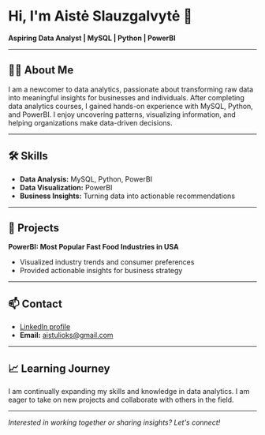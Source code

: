 # Hi, I'm Aistė Slauzgalvytė 👋

**Aspiring Data Analyst | MySQL | Python | PowerBI**

---

## 👩‍💻 About Me

I am a newcomer to data analytics, passionate about transforming raw data into meaningful insights for businesses and individuals. After completing data analytics courses, I gained hands-on experience with MySQL, Python, and PowerBI. I enjoy uncovering patterns, visualizing information, and helping organizations make data-driven decisions.

---

## 🛠️ Skills

- **Data Analysis:** MySQL, Python, PowerBI
- **Data Visualization:** PowerBI
- **Business Insights:** Turning data into actionable recommendations

---

## 🚀 Projects

**PowerBI: Most Popular Fast Food Industries in USA**
- Visualized industry trends and consumer preferences
- Provided actionable insights for business strategy

---

## 📫 Contact

- [LinkedIn profile](https://www.linkedin.com/in/aiste-slauzgalvyte-b59082251)
- **Email:** aistulioks@gmail.com

---

## 📈 Learning Journey

I am continually expanding my skills and knowledge in data analytics. I am eager to take on new projects and collaborate with others in the field.

---

_Interested in working together or sharing insights? Let's connect!_
